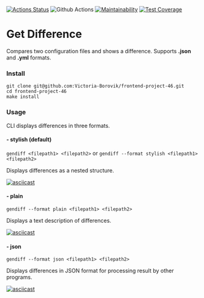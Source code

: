 [![Actions Status](https://github.com/Victoria-Borovik/frontend-project-46/workflows/hexlet-check/badge.svg)](https://github.com/Victoria-Borovik/frontend-project-46/actions)
![Github Actions](https://github.com/Victoria-Borovik/frontend-project-46/actions/workflows/gendiff-check.yml/badge.svg?event=push)
[![Maintainability](https://api.codeclimate.com/v1/badges/62da09c94a2505bbcf11/maintainability)](https://codeclimate.com/github/Victoria-Borovik/frontend-project-46/maintainability)
[![Test Coverage](https://api.codeclimate.com/v1/badges/62da09c94a2505bbcf11/test_coverage)](https://codeclimate.com/github/Victoria-Borovik/frontend-project-46/test_coverage)
# Get Difference
Compares two configuration files and shows a difference.
Supports **.json** and **.yml** formats.

### Install
```
git clone git@github.com:Victoria-Borovik/frontend-project-46.git
cd frontend-project-46
make install
```

### Usage
CLI displays differences in three formats.

#### - stylish (default)
```gendiff <filepath1> <filepath2>```
or
```gendiff --format stylish <filepath1> <filepath2>```

Displays differences as a nested structure.

[![asciicast](https://asciinema.org/a/3Vlv8oe7pGPNQIztVAygJnhS5.svg)](https://asciinema.org/a/3Vlv8oe7pGPNQIztVAygJnhS5)

#### - plain
```gendiff --format plain <filepath1> <filepath2>```

Displays a text description of differences.

[![asciicast](https://asciinema.org/a/raBHjakwsKPTMNoBLUWKih3ld.svg)](https://asciinema.org/a/raBHjakwsKPTMNoBLUWKih3ld)

#### - json
```gendiff --format json <filepath1> <filepath2>```

Displays differences in JSON format for processing result by other programs.

[![asciicast](https://asciinema.org/a/EKFsopltQQyhTAN6zywXfse2J.svg)](https://asciinema.org/a/EKFsopltQQyhTAN6zywXfse2J)



